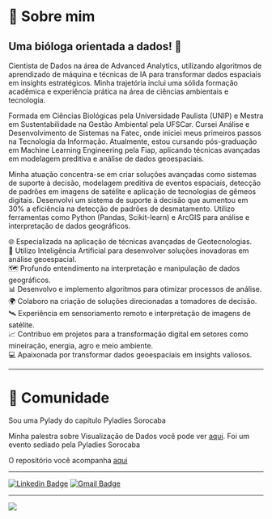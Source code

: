


# :speech_balloon: Sobre mim

## Uma bióloga orientada a dados! 🎲


<p>Cientista de Dados na área de Advanced Analytics, utilizando algoritmos de aprendizado de máquina e técnicas de IA para transformar dados espaciais em insights estratégicos. Minha trajetória inclui uma sólida formação acadêmica e experiência prática na área de ciências ambientais e tecnologia.</p>

<p>Formada em Ciências Biológicas pela Universidade Paulista (UNIP) e Mestra em Sustentabilidade na Gestão Ambiental pela UFSCar. Cursei Análise e Desenvolvimento de Sistemas na Fatec, onde iniciei meus primeiros passos na Tecnologia da Informação. Atualmente, estou cursando pós-graduação em Machine Learning Engineering pela Fiap, aplicando técnicas avançadas em modelagem preditiva e análise de dados geoespaciais.</p>

<p>Minha atuação concentra-se em criar soluções avançadas como sistemas de suporte à decisão, modelagem preditiva de eventos espaciais, detecção de padrões em imagens de satélite e aplicação de tecnologias de gêmeos digitais. Desenvolvi um sistema de suporte à decisão que aumentou em 30% a eficiência na detecção de padrões de desmatamento. Utilizo ferramentas como Python (Pandas, Scikit-learn) e ArcGIS para análise e interpretação de dados geográficos.</p>

🌐 Especializada na aplicação de técnicas avançadas de Geotecnologias.  
🤖 Utilizo Inteligência Artificial para desenvolver soluções inovadoras em análise geoespacial.  
🗺️ Profundo entendimento na interpretação e manipulação de dados geográficos.  
📊 Desenvolvo e implemento algoritmos para otimizar processos de análise.  
🌍 Colaboro na criação de soluções direcionadas a tomadores de decisão.  
🛰️ Experiência em sensoriamento remoto e interpretação de imagens de satélite.  
📈 Contribuo em projetos para a transformação digital em setores como mineiração, energia, agro e meio ambiente.  
💻 Apaixonada por transformar dados geoespaciais em insights valiosos.  

---

# :raising_hand:  Comunidade

Sou uma Pylady do capítulo Pyladies Sorocaba

Minha palestra sobre Visualização de Dados você pode ver [aqui](https://www.youtube.com/watch?v=RG6sSyjhO7U). Foi um evento sediado pela Pyladies Sorocaba

O repositório você acompanha [aqui](https://github.com/KyraPires/Visualizacao_Dados_Intro)

---

[![Linkedin Badge](https://img.shields.io/badge/-Valquiria-blue?style=flat-square&logo=Linkedin&logoColor=white&link=https://www.linkedin.com/in/valquiriapires01/)](https://www.linkedin.com/in/valquiriapires01/)
[![Gmail Badge](https://img.shields.io/badge/-pires.vro@gmail.com-c14438?style=flat-square&logo=Gmail&logoColor=white&link=mailto:pires.vro@gmail.com)](mailto:pires.vro@gmail.com)

---
![](https://komarev.com/ghpvc/?username=KyraPires&color=green)
